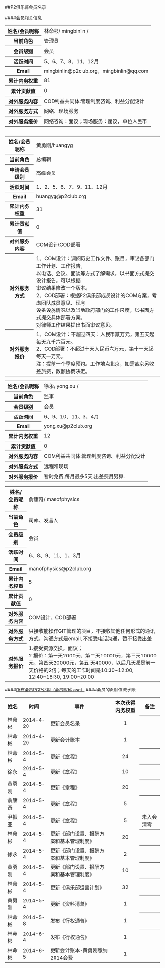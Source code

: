 ##P2俱乐部会员名录

####会员相关信息
<table>
<tr><th>姓名/会员昵称</th><td>林命彬/ mingbinlin /</td></tr>
<tr><th>当前角色</th><td>管理员</td></tr>
<tr><th>会员级别</th><td>会员</td></tr>
<tr><th>活跃时间</th><td>5、6、7、8、11、12月</td></tr>
<tr><th>Email</th><td>mingbinlin@p2club.org，mingbinlin@qq.com</td></tr>
<tr><th>累计内务权重</th><td>81</td></tr>
<tr><th>累计贡献值</th><td>0</td></tr>
<tr><th>对外服务内容</th><td>COD利益共同体:管理制度咨询、利益分配设计</td></tr>
<tr><th>对外服务方式</th><td>网络、现场服务</td></tr>
<tr><th>对外服务报价</th><td>网络咨询：面议；现场服务：面议，单位人民币</td></tr>
<table>

<table>
<tr><th>姓名/会员昵称</th><td>黄勇刚/huangyg</td></tr>
<tr><th>当前角色</th><td>总编辑</td></tr>
<tr><th>申请会员级别</th><td>高级会员</td></tr>
<tr><th>活跃时间</th><td>1、2、5、6、7、9、11、12月</td></tr>
<tr><th>Email</th><td>huangyg@p2club.org</td></tr>
<tr><th>累计内务权重</th><td>31</td></tr>
<tr><th>累计贡献值</th><td>0</td></tr>
<tr><th>对外服务内容</th><td>COM设计\COD部署</td></tr>
<tr><th>对外服务方式</th><td>1、COM设计：调阅历史工作文件、账目，审议各部门工作计划、工作报告，<br>以电话、会议、面谈等方式了解需求，以书面方式提交设计报告。可以根据<br>审议结果修改一个版本。<br>2、COD部署：根据P2俱乐部成员设计的COM方案，考虑团队成员意见、现有<br>设备设施情况以及当地政府部门的工作尺度，以书面方式提交具体部署方案。<br>对律师工作结果提出书面审议意见。</td></tr>
<tr><th>对外服务报价</th><td>1、COM设计：不超过四天：人民币贰万元，第五天起每天九千六百元。<br>2、COD部署：不超过十天人民币六万元，第十一天起每天一万元。<br>注：提前一个季度预约。工作地点北京，如需离京另收差旅费，数额协商决定。</td></tr>
</table>

<table>
<tr><th>姓名/会员昵称</th><td>徐永/ yong.xu /</td></tr>
<tr><th>当前角色</th><td>监事</td></tr>
<tr><th>会员级别</th><td>会员</td></tr>
<tr><th>活跃时间</th><td>6、9、10、11、3、4月</td></tr>
<tr><th>Email</th><td>yong.xu@p2club.org‍</td></tr>
<tr><th>累计内务权重</th><td>12</td></tr>
<tr><th>累计贡献值</th><td>0</td></tr>
<tr><th>对外服务内容</th><td>COM利益共同体:管理制度咨询、利益分配设计</td></tr>
<tr><th>对外服务方式</th><td>远程和现场</td></tr>
<tr><th>对外服务报价</th><td>暂时免费,每月最多5天.出差费用另算.</td></tr>
</table>

<table>
<tr><th>姓名/会员昵称</th><td>俞康奇/ manofphysics</td></tr>
<tr><th>当前角色</th><td>司库、发言人</td></tr>
<tr><th>会员级别</th><td>会员</td></tr>
<tr><th>活跃时间</th><td>6、8、9、11、1、3月</td></tr>
<tr><th>Email</th><td>manofphysics@p2club.org‍‍</td></tr>
<tr><th>累计内务权重</th><td>5</td></tr>
<tr><th>累计贡献值</th><td>0</td></tr>
<tr><th>对外服务内容</th><td>COM设计、COD部署</td></tr>
<tr><th>对外服务方式</th><td>只接收能操作GIT管理的项目，不接收其他任何形式的通讯方式，沟通方式是email, 不接受电话沟通，暂不接受出差</td></tr>
<tr><th>对外服务报价</th><td>1.接受资源交换，面议；<br>2.报价：第一天2000元，第二天10000元，第三天10000元，第四天20000元，第五 天40000，以后几天都是前一天价格的2倍；每天的工作时间是10:30~12:00, 12:40~18:30, 19:00~20:00</td></tr>
</table>

####[所有会员PGP公钥（会员昵称.asc）](https://github.com/P2Club/P2Club/tree/master/Log/Member-Key)
####会员的贡献值流水账
<table>
<tr><th>姓名</th><th>时间</th><th>事件</th><th>本次获得内务权重</th><th>备注</th></tr>
<tr><td>林命彬</td><td>2014-4-20</td><td>更新会员名录</td><td><center>1</center></td><th></th></tr>
<tr><td>林命彬</td><td>2014-4-20</td><td>更新会计账本</td><td><center>1</center></td><td></td></tr>
<tr><td>林命彬</td><td>2014-5-4</td><td>更新《章程》</td><td><center>24</center></td><th></th></tr>
<tr><td>徐永</td><td>2014-5-4</td><td>更新《章程》</td><td><center>10</center></td><th></th></tr>
<tr><td>黄勇刚</td><td>2014-5-4</td><td>更新《章程》</td><td><center>20</center></td><th></th></tr>
<tr><td>俞康奇</td><td>2014-5-4</td><td>更新《章程》</td><td><center>5</center></td><th></th></tr>
<tr><td>尹振亚</td><td>2014-5-4</td><td>更新《章程》</td><td><center>5</center></td><td>未入会清零</td></tr>
<tr><td>林命彬</td><td>2014-5-4</td><td>更新《部门设置、报酬方案和基本管理制度》</td><td><center>20</center></td><th></th></tr>
<tr><td>徐永</td><td>2014-5-4</td><td>更新《部门设置、报酬方案和基本管理制度》</td><td><center>2</center></td><th></th></tr>
<tr><td>黄勇刚</td><td>2014-5-4</td><td>更新《部门设置、报酬方案和基本管理制度》</td><td><center>10</center></td><th></th></tr>
<tr><td>林命彬</td><td>2014-5-4</td><td>更新《俱乐部运营计划》</td><td><center>32</center></td><th></th></tr>
<tr><td>黄勇刚</td><td>2014-5-4</td><td>更新《资料清单》</td><td><center>1</center></td><th></th></tr>
<tr><td>林命彬</td><td>2014-5-8</td><td>发布《行权通告》</td><td><center>1</center></td><th></th></tr>
<tr><td>林命彬</td><td>2014-6-4</td><td>发布《行权通告》</td><td><center>1</center></td><th></th></tr>
<tr><td>林命彬</td><td>2014-6-5</td><td>更新会计账本-黄勇刚缴纳2014会费</td><td><center>1</center></td><td></td></tr>
</table>

